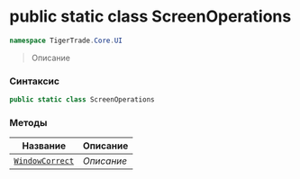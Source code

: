 
# public static class ScreenOperations
```csharp
namespace TigerTrade.Core.UI
```



> Описание

### Синтаксис
```csharp
public static class ScreenOperations
```


### Методы
| Название | Описание |
| --- | --- |
| [`WindowCorrect`](./ScreenOperations.cs/Методы/WindowCorrect.md) | *Описание* |



